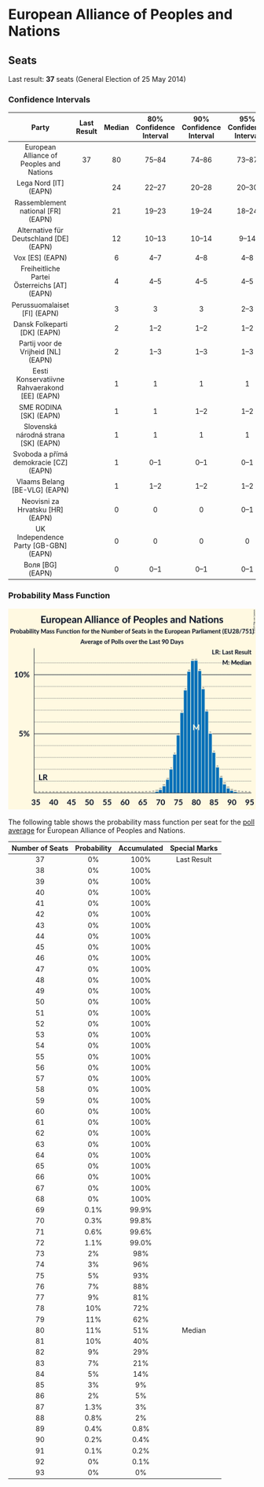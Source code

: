 # European Alliance of Peoples and Nations

## Seats

Last result: **37** seats (General Election of 25 May 2014)

### Confidence Intervals

| Party | Last Result | Median | 80% Confidence Interval | 90% Confidence Interval | 95% Confidence Interval | 99% Confidence Interval |
|:-----:|:-----------:|:------:|:-----------------------:|:-----------------------:|:-----------------------:|:-----------------------:|
| European Alliance of Peoples and Nations | 37 | 80 | 75–84 | 74–86 | 73–87 | 71–89 |
| Lega Nord [IT] (EAPN) | | 24 | 22–27 | 20–28 | 20–30 | 19–31 |
| Rassemblement national [FR] (EAPN) | | 21 | 19–23 | 19–24 | 18–24 | 17–25 |
| Alternative für Deutschland [DE] (EAPN) | | 12 | 10–13 | 10–14 | 9–14 | 9–15 |
| Vox [ES] (EAPN) | | 6 | 4–7 | 4–8 | 4–8 | 3–8 |
| Freiheitliche Partei Österreichs [AT] (EAPN) | | 4 | 4–5 | 4–5 | 4–5 | 4–5 |
| Perussuomalaiset [FI] (EAPN) | | 3 | 3 | 3 | 2–3 | 2–3 |
| Dansk Folkeparti [DK] (EAPN) | | 2 | 1–2 | 1–2 | 1–2 | 1–3 |
| Partij voor de Vrijheid [NL] (EAPN) | | 2 | 1–3 | 1–3 | 1–3 | 1–3 |
| Eesti Konservatiivne Rahvaerakond [EE] (EAPN) | | 1 | 1 | 1 | 1 | 1–2 |
| SME RODINA [SK] (EAPN) | | 1 | 1 | 1–2 | 1–2 | 1–2 |
| Slovenská národná strana [SK] (EAPN) | | 1 | 1 | 1 | 1 | 1 |
| Svoboda a přímá demokracie [CZ] (EAPN) | | 1 | 0–1 | 0–1 | 0–1 | 0–2 |
| Vlaams Belang [BE-VLG] (EAPN) | | 1 | 1–2 | 1–2 | 1–2 | 1–2 |
| Neovisni za Hrvatsku [HR] (EAPN) | | 0 | 0 | 0 | 0–1 | 0–1 |
| UK Independence Party [GB-GBN] (EAPN) | | 0 | 0 | 0 | 0 | 0 |
| Воля [BG] (EAPN) | | 0 | 0–1 | 0–1 | 0–1 | 0–1 |

### Probability Mass Function

![Graph with seats probability mass function not yet produced](average-2019-05-21-seats-pmf-europeanallianceofpeoplesandnations.png "Seats Probability Mass Function")

The following table shows the probability mass function per seat for the [poll average](average-2019-05-21.html) for European Alliance of Peoples and Nations.

| Number of Seats | Probability | Accumulated | Special Marks |
|:---------------:|:-----------:|:-----------:|:-------------:|
| 37 | 0% | 100% | Last Result |
| 38 | 0% | 100% |  |
| 39 | 0% | 100% |  |
| 40 | 0% | 100% |  |
| 41 | 0% | 100% |  |
| 42 | 0% | 100% |  |
| 43 | 0% | 100% |  |
| 44 | 0% | 100% |  |
| 45 | 0% | 100% |  |
| 46 | 0% | 100% |  |
| 47 | 0% | 100% |  |
| 48 | 0% | 100% |  |
| 49 | 0% | 100% |  |
| 50 | 0% | 100% |  |
| 51 | 0% | 100% |  |
| 52 | 0% | 100% |  |
| 53 | 0% | 100% |  |
| 54 | 0% | 100% |  |
| 55 | 0% | 100% |  |
| 56 | 0% | 100% |  |
| 57 | 0% | 100% |  |
| 58 | 0% | 100% |  |
| 59 | 0% | 100% |  |
| 60 | 0% | 100% |  |
| 61 | 0% | 100% |  |
| 62 | 0% | 100% |  |
| 63 | 0% | 100% |  |
| 64 | 0% | 100% |  |
| 65 | 0% | 100% |  |
| 66 | 0% | 100% |  |
| 67 | 0% | 100% |  |
| 68 | 0% | 100% |  |
| 69 | 0.1% | 99.9% |  |
| 70 | 0.3% | 99.8% |  |
| 71 | 0.6% | 99.6% |  |
| 72 | 1.1% | 99.0% |  |
| 73 | 2% | 98% |  |
| 74 | 3% | 96% |  |
| 75 | 5% | 93% |  |
| 76 | 7% | 88% |  |
| 77 | 9% | 81% |  |
| 78 | 10% | 72% |  |
| 79 | 11% | 62% |  |
| 80 | 11% | 51% | Median |
| 81 | 10% | 40% |  |
| 82 | 9% | 29% |  |
| 83 | 7% | 21% |  |
| 84 | 5% | 14% |  |
| 85 | 3% | 9% |  |
| 86 | 2% | 5% |  |
| 87 | 1.3% | 3% |  |
| 88 | 0.8% | 2% |  |
| 89 | 0.4% | 0.8% |  |
| 90 | 0.2% | 0.4% |  |
| 91 | 0.1% | 0.2% |  |
| 92 | 0% | 0.1% |  |
| 93 | 0% | 0% |  |


